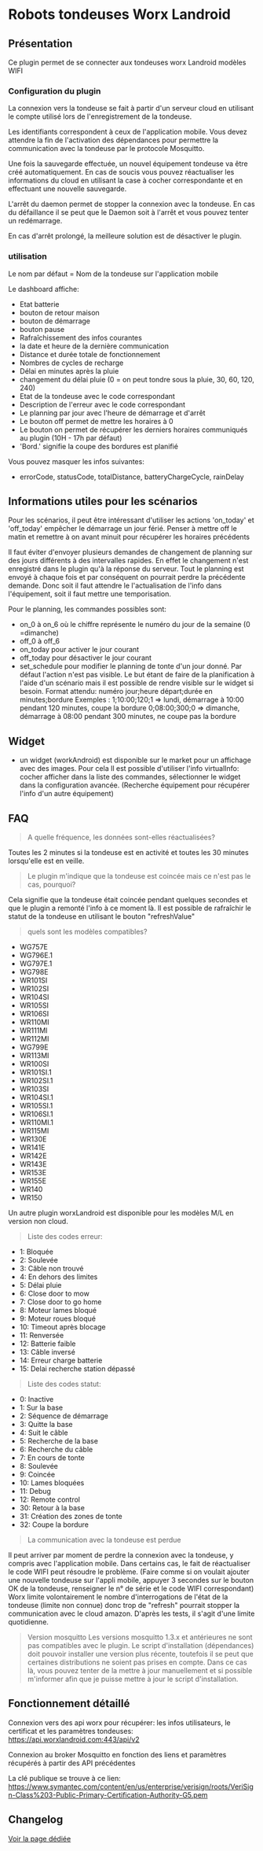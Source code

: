 # Robots tondeuses Worx Landroid

## Présentation

Ce plugin permet de se connecter aux tondeuses worx Landroid modèles WIFI

### Configuration du plugin

La connexion vers la tondeuse se fait à partir d'un serveur cloud en utilisant le compte utilisé lors de l'enregistrement de la tondeuse.

Les identifiants correspondent à ceux de l'application mobile.
Vous devez attendre la fin de l'activation des dépendances pour permettre la communication avec la tondeuse par le protocole Mosquitto.

Une fois la sauvegarde effectuée, un nouvel équipement tondeuse va être créé automatiquement. En cas de soucis vous pouvez réactualiser les informations du cloud en utilisant la case à cocher correspondante et en effectuant une nouvelle sauvegarde.

L'arrêt du daemon permet de stopper la connexion avec la tondeuse.
En cas du défaillance il se peut que le Daemon soit à l'arrêt et vous pouvez tenter un redémarrage.

En cas d'arrêt prolongé, la meilleure solution est de désactiver le plugin.

### utilisation

Le nom par défaut = Nom de la tondeuse sur l'application mobile

Le dashboard affiche:
- Etat batterie
- bouton de retour maison
- bouton de démarrage
- bouton pause
- Rafraîchissement des infos courantes
- la date et heure de la dernière communication
- Distance et durée totale de fonctionnement
- Nombres de cycles de recharge
- Délai en minutes après la pluie
- changement du délai pluie (0 = on peut tondre sous la pluie, 30, 60, 120, 240)
- Etat de la tondeuse avec le code correspondant
- Description de l'erreur avec le code correspondant
- Le planning par jour avec l'heure de démarrage et d'arrêt
- Le bouton off permet de mettre les horaires à 0
- Le bouton on permet de récupérer les derniers horaires communiqués au plugin (10H - 17h par défaut)
- 'Bord.' signifie la coupe des bordures est planifié 

Vous pouvez masquer les infos suivantes:
- errorCode, statusCode, totalDistance, batteryChargeCycle, rainDelay


## Informations utiles pour les scénarios

Pour les scénarios, il peut être intéressant d'utiliser les actions 'on_today' et 'off_today' empêcher le démarrage un jour férié.
Penser à mettre off le matin et remettre à on avant minuit pour récupérer les horaires précédents

Il faut éviter d'envoyer plusieurs demandes de changement de planning sur des jours différents à des intervalles rapides. En effet le changement n'est enregistré dans le plugin qu'à la réponse du serveur. Tout le planning est envoyé à chaque fois et par conséquent on pourrait perdre la précédente demande.
Donc soit il faut attendre le l'actualisation de l'info dans l'équipement, soit il faut mettre une temporisation.

Pour le planning, les commandes possibles sont: 
- on_0 à on_6 où le chiffre représente le numéro du jour de la semaine (0 =dimanche)
- off_0 à off_6
- on_today pour activer le jour courant
- off_today pour désactiver le jour courant
- set_schedule pour modifier le planning de tonte d'un jour donné. Par défaut l'action n'est pas visible. Le but étant de faire de la planification à l'aide d'un scénario mais il est possible de rendre visible sur le widget si besoin.
Format attendu: numéro jour;heure départ;durée en minutes;bordure Exemples :
1;10:00;120;1 => lundi, démarrage à 10:00 pendant 120 minutes, coupe la bordure
0;08:00;300;0 => dimanche, démarrage à 08:00 pendant 300 minutes, ne coupe pas la bordure

## Widget
- un widget (workAndroid) est disponible sur le market pour un affichage avec des images. Pour cela Il est possible d'utiliser l'info virtualInfo: cocher afficher dans la liste des commandes, sélectionner le widget dans la configuration avancée.
(Recherche équipement pour récupérer l'info d'un autre équipement)

## FAQ

>A quelle fréquence, les données sont-elles réactualisées?

Toutes les 2 minutes si la tondeuse est en activité et toutes les 30 minutes lorsqu'elle est en veille.

>Le plugin m'indique que la tondeuse est coincée mais ce n'est pas le cas, pourquoi?

Cela signifie que la tondeuse était coincée pendant quelques secondes et que le plugin a remonté l'info à ce moment là.
Il est possible de rafraîchir le statut de la tondeuse en utilisant le bouton "refreshValue"

>quels sont les modèles compatibles?
- WG757E
- WG796E.1
- WG797E.1
- WG798E
- WR101SI
- WR102SI
- WR104SI
- WR105SI
- WR106SI
- WR110MI
- WR111MI
- WR112MI
- WG799E
- WR113MI
- WR100SI
- WR101SI.1
- WR102SI.1
- WR103SI
- WR104SI.1
- WR105SI.1
- WR106SI.1
- WR110MI.1
- WR115MI
- WR130E
- WR141E
- WR142E
- WR143E
- WR153E
- WR155E
- WR140
- WR150


Un autre plugin worxLandroid est disponible pour les modèles M/L en version non cloud.

>Liste des codes erreur:
- 1: Bloquée
- 2: Soulevée
- 3: Câble non trouvé
- 4: En dehors des limites
- 5: Délai pluie
- 6: Close door to mow
- 7: Close door to go home
- 8: Moteur lames bloqué
- 9: Moteur roues bloqué
- 10: Timeout après blocage
- 11: Renversée
- 12: Batterie faible
- 13: Câble inversé
- 14: Erreur charge batterie
- 15: Delai recherche station dépassé

>Liste des codes statut:
- 0: Inactive
- 1: Sur la base
- 2: Séquence de démarrage
- 3: Quitte la base
- 4: Suit le câble
- 5: Recherche de la base
- 6: Recherche du câble
- 7: En cours de tonte
- 8: Soulevée
- 9: Coincée
- 10: Lames bloquées
- 11: Debug
- 12: Remote control
- 30: Retour à la base
- 31: Création des zones de tonte
- 32: Coupe la bordure

>La communication avec la tondeuse est perdue

Il peut arriver par moment de perdre la connexion avec la tondeuse, y compris avec l'application mobile.
Dans certains cas, le fait de réactualiser le code WIFI peut résoudre le problème.
(Faire comme si on voulait ajouter une nouvelle tondeuse sur l'appli mobile, appuyer 3 secondes sur le bouton OK de la tondeuse, renseigner le n° de série et le code WIFI correspondant)
Worx limite volontairement le nombre d'interrogations de l'état de la tondeuse (limite non connue) donc trop de "refresh" pourrait stopper la communication avec le cloud amazon. D'après les tests, il s'agit d'une limite quotidienne.

>Version mosquitto
Les versions mosquitto 1.3.x et antérieures ne sont pas compatibles avec le plugin. Le script d'installation (dépendances) doit pouvoir installer une version plus récente, toutefois il se peut que certaines distributions ne soient pas prises en compte. 
Dans ce cas là, vous pouvez tenter de la mettre à jour manuellement et si possible m'informer afin que je puisse mettre à jour le script d'installation.



## Fonctionnement détaillé

Connexion vers des api worx pour récupérer: les infos utilisateurs, le certificat et les paramètres tondeuses:
https://api.worxlandroid.com:443/api/v2

Connexion au broker Mosquitto en fonction des liens et paramètres récupérés à partir des API précédentes


La clé publique se trouve à ce lien:
https://www.symantec.com/content/en/us/enterprise/verisign/roots/VeriSign-Class%203-Public-Primary-Certification-Authority-G5.pem




## Changelog

[Voir la page dédiée](changelog.md)
